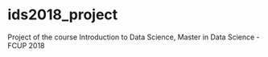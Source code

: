 # ids2018_project
Project of the course Introduction to Data Science, Master in Data Science - FCUP 2018
